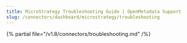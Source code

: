 ```yaml
---
title: MicroStrategy Troubleshooting Guide | OpenMetadata Support
slug: /connectors/dashboard/microstrategy/troubleshooting
---
```


{% partial file="/v1.8/connectors/troubleshooting.md" /%}
